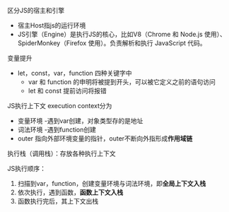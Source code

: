 区分JS的宿主和引擎
- 宿主Host指js的运行环境
- JS引擎（Engine）是执行JS的核心，比如V8（Chrome 和 Node.js 使用）、SpiderMonkey（Firefox 使用）。负责解析和执行 JavaScript 代码。


变量提升
- let，const，var，function 四种关键字中
	- var 和 function 的申明将被提到开头，可以被它定义之前的语句访问
	- let 和 const 提前访问将报错

JS执行上下文 execution context分为
- 变量环境 -遇到var创建，对象类型存的是地址
- 词法环境 -遇到function创建
- outer 指向外部环境变量的指针，outer不断向外指形成**作用域链**

执行栈（调用栈）：存放各种执行上下文

JS执行顺序：
1. 扫描到var，function，创建变量环境与词法环境，即**全局上下文入栈**
2. 依次执行，遇到函数，**函数上下文入栈**
3. 函数执行完后，其上下文出栈
